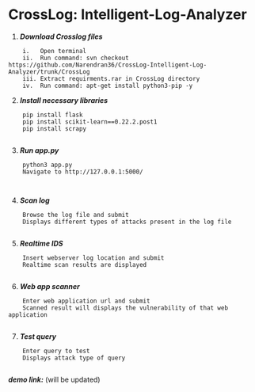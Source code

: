 # CrossLog: Intelligent-Log-Analyzer
1. ***Download Crosslog files***<br />
```
    i.   Open terminal
    ii.  Run command: svn checkout https://github.com/Narendran36/CrossLog-Intelligent-Log-Analyzer/trunk/CrossLog
    iii. Extract requirments.rar in CrossLog directory
    iv.  Run command: apt-get install python3-pip -y
```

2. ***Install necessary libraries***<br />
```
    pip install flask
    pip install scikit-learn==0.22.2.post1
    pip install scrapy
    
```
3. ***Run app.py***<br />
```
    python3 app.py
    Navigate to http://127.0.0.1:5000/
    
   
```
4. ***Scan log***<br />
```
    Browse the log file and submit
    Displays different types of attacks present in the log file
    
```
5. ***Realtime IDS***<br />
```
    Insert webserver log location and submit
    Realtime scan results are displayed
    
```
6. ***Web app scanner***<br />
```
    Enter web application url and submit
    Scanned result will displays the vulnerability of that web application
    
```
7. ***Test query***<br />
```
    Enter query to test
    Displays attack type of query
    
```

***demo link:*** (will be updated)<br />
<br />
